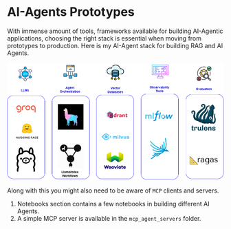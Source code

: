 # AI-Agents Prototypes

With immense amount of tools, frameworks available for building AI-Agentic applications, choosing the right stack is essential when moving from prototypes to production.
Here is my AI-Agent stack for building RAG and AI Agents.

![AI Agent Stack](./docs/Agent%20Stack.png)

Along with this you might also need to be aware of `MCP` clients and servers.

1. Notebooks section contains a few notebooks in building different AI Agents.
2. A simple MCP server is available in the `mcp_agent_servers` folder.
